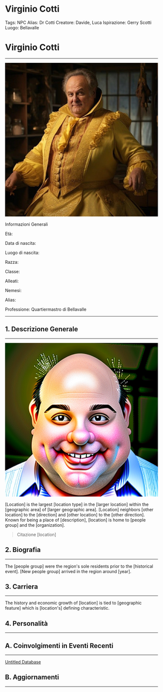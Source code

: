 # Virginio Cotti

Tags: NPC
Alias: Dr Cotti
Creatore: Davide, Luca
Ispirazione: Gerry Scotti
Luogo: Bellavalle

# Virginio Cotti

---

![368032035_599671912332884_6783346819136890213_n.jpg](368032035_599671912332884_6783346819136890213_n.jpg)

Informazioni Generali

Età:

Data di nascita:

Luogo di nascita:

Razza:

Classe:

Alleati:

Nemesi:

Alias:

Professione: Quartiermastro di Bellavalle

---

## 1. Descrizione Generale

---

![virginioCotti.png](virginioCotti.png)

[Location] is the largest [location type] in the [larger location] within the [geographic area] of [larger geographic area]. [Location] neighbors [other location] to the [direction] and [other location] to the [other direction]. Known for being a place of [description], [location] is home to [people group] and the [organization].

> Citazione [location]
> 

## 2. Biografia

---

The [people group] were the region's sole residents prior to the [historical event]. [New people group] arrived in the region around [year]. 

## 3. Carriera

---

The history and economic growth of [location] is tied to [geographic feature] which is [location's] defining characteristic. 

## 4. Personalità

---

## A. Coinvolgimenti in Eventi Recenti

---

[Untitled Database](Untitled%20Database%206f27cc25cff743bf8e184fd230b80195.csv)

## B. Aggiornamenti

---

[](Untitled%2050c58d46d1764a2d91071d788209b2ad.csv)